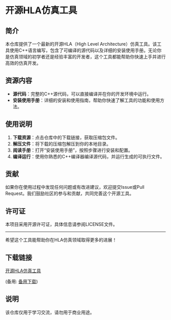 # 开源HLA仿真工具

## 简介

本仓库提供了一个最新的开源HLA（High Level Architecture）仿真工具。该工具使用C++语言编写，包含了可编译的源代码以及详细的安装使用手册。无论你是仿真领域的初学者还是经验丰富的开发者，这个工具都能帮助你快速上手并进行高效的仿真开发。

## 资源内容

- **源代码**：完整的C++源代码，可以直接编译并在你的开发环境中运行。
- **安装使用手册**：详细的安装和使用指南，帮助你快速了解工具的功能和使用方法。

## 使用说明

1. **下载资源**：点击仓库中的下载链接，获取压缩包文件。
2. **解压文件**：将下载的压缩包解压到你的本地目录。
3. **阅读手册**：打开“安装使用手册”，按照步骤进行安装和配置。
4. **编译运行**：使用你熟悉的C++编译器编译源代码，并运行生成的可执行文件。

## 贡献

如果你在使用过程中发现任何问题或有改进建议，欢迎提交Issue或Pull Request。我们鼓励社区的参与和贡献，共同完善这个开源工具。

## 许可证

本项目采用开源许可证，具体信息请参阅LICENSE文件。

---

希望这个工具能帮助你在HLA仿真领域取得更多的进展！

## 下载链接
[开源HLA仿真工具](https://pan.quark.cn/s/a4999e4734da) 

(备用: [备用下载](https://pan.baidu.com/s/19HgqHV4bhMoXkKTuioyNcA?pwd=1234))

## 说明

该仓库仅用于学习交流，请勿用于商业用途。
